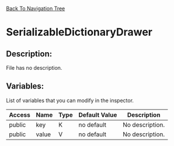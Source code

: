 [Back To Navigation Tree](https://wesleywh.github.io/GameDevRepo/docs/navigation.html)
# SerializableDictionaryDrawer

## Description:
File has no description.

## Variables:
List of variables that you can modify in the inspector.

|Access|Name|Type|Default Value|Description|
|---|---|---|---|---|
|public|key|K|no default|No description.|
|public|value|V|no default|No description.|
